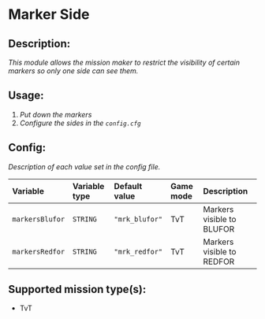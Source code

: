 # Marker Side
## Description:
_This module allows the mission maker to restrict the visibility of certain markers so only one side can see them._

## Usage:
1. _Put down the markers_
2. _Configure the sides in the `config.cfg`_

## Config:
_Description of each value set in the config file._

| Variable        | Variable type | Default value  | Game mode | Description               |
|:--------------- |:------------- |:-------------- |:--------- |:------------------------- |
| `markersBlufor` | `STRING`      | `"mrk_blufor"` | TvT       | Markers visible to BLUFOR |
| `markersRedfor` | `STRING`      | `"mrk_redfor"` | TvT       | Markers visible to REDFOR |

## Supported mission type(s):
 - TvT
